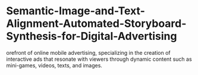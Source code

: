 # Semantic-Image-and-Text-Alignment-Automated-Storyboard-Synthesis-for-Digital-Advertising
orefront of online mobile advertising, specializing in the creation of interactive ads that resonate with viewers through dynamic content such as mini-games, videos, texts, and images.
